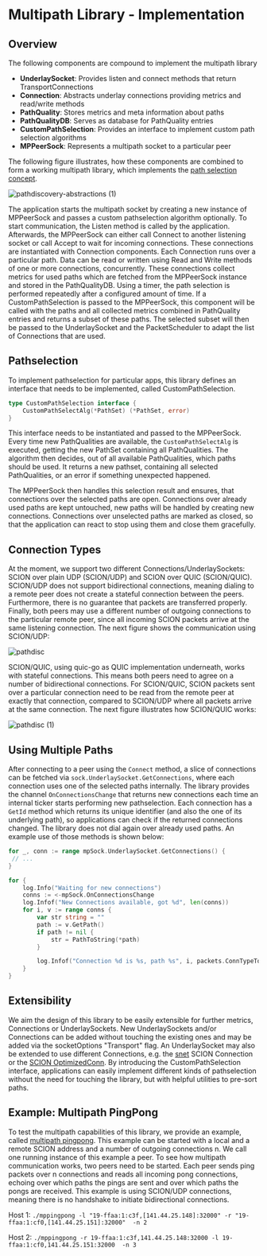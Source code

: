 # Multipath Library - Implementation

## Overview

The following components are compound to implement the multipath library
- **UnderlaySocket**: Provides listen and connect methods that return TransportConnections
- **Connection**: Abstracts underlay connections providing metrics and read/write methods
- **PathQuality**: Stores metrics and meta information about paths
- **PathQualityDB**: Serves as database for PathQuality entries
- **CustomPathSelection**: Provides an interface to implement custom path selection algorithms
- **MPPeerSock**: Represents a multipath socket to a particular peer

The following figure illustrates, how these components are combined to form a working multipath library, which implements the [path selection concept](https://github.com/netsys-lab/scion-path-discovery/blob/main/doc/path-selection.org#concept).

![pathdiscovery-abstractions (1)](https://user-images.githubusercontent.com/32448709/137099751-ec4233a6-6312-407b-ab94-1139c484029b.jpg)


The application starts the multipath socket by creating a new instance of MPPeerSock and passes a custom pathselection algorithm optionally. To start communication, the Listen method is called by the application. Afterwards, the MPPeerSock can either call Connect to another listening socket or call Accept to wait for incoming connections. These connections are instantiated with Connection components. Each Connection runs over a particular path. Data can be read or written using Read and Write methods of one or more connections, concurrently. These connections collect metrics for used paths which are fetched from the MPPeerSock instance and stored in the PathQualityDB. Using a timer, the path selection is performed repeatedly after a configured amount of time. If a CustomPathSelection is passed to the MPPeerSock, this component will be called with the paths and all collected metrics combined in PathQuality entries and returns a subset of these paths. The selected subset will then be passed to the UnderlaySocket and the PacketScheduler to adapt the list of Connections that are used.

## Pathselection
To implement pathselection for particular apps, this library defines an interface that needs to be implemented, called CustomPathSelection.

```go
type CustomPathSelection interface {
	CustomPathSelectAlg(*PathSet) (*PathSet, error)
}
```

This interface needs to be instantiated and passed to the MPPeerSock. Every time new PathQualities are available, the `CustomPathSelectAlg` is executed, getting the new PathSet containing all PathQualities. The algorithm then decides, out of all available PathQualities, which paths should be used. It returns a new pathset, containing all selected PathQualities, or an error if something unexpected happened.

The MPPeerSock then handles this selection result and ensures, that connections over the selected paths are open. Connections over already used paths are kept untouched, new paths will be handled by creating new connections. Connections over unselected paths are marked as closed, so that the application can react to stop using them and close them gracefully.

## Connection Types
At the moment, we support two different Connections/UnderlaySockets: SCION over plain UDP (SCION/UDP) and SCION over QUIC (SCION/QUIC). SCION/UDP does not support bidirectional connections, meaning dialing to a remote peer does not create a stateful connection between the peers. Furthermore, there is no guarantee that packets are transferred properly. Finally, both peers may use a different number of outgoing connections to the particular remote peer, since all incoming SCION packets arrive at the same listening connection. The next figure shows the communication using SCION/UDP:

![pathdisc](https://user-images.githubusercontent.com/32448709/137102316-0c98273c-40f1-4399-9f25-60ae8da27f23.jpg)

SCION/QUIC, using quic-go as QUIC implementation underneath, works with stateful connections. This means both peers need to agree on a number of bidirectional connections. For SCION/QUIC, SCION packets sent over a particular connection need to be read from the remote peer at exactly that connection, compared to SCION/UDP where all packets arrive at the same connection. The next figure illustrates how SCION/QUIC works:

![pathdisc (1)](https://user-images.githubusercontent.com/32448709/137102881-b6d56d0a-84ac-4dc0-b9d3-2cea9c615333.jpg)


## Using Multiple Paths
After connecting to a peer using the `Connect` method, a slice of connections can be fetched via `sock.UnderlaySocket.GetConnections`, where each connection uses one of the selected paths internally. The library provides the channel `OnConnectionsChange` that returns new connections each time an internal ticker starts performing new pathselection. Each connection has a `GetId` method which returns its unique identifier (and also the one of its underlying path), so applications can check if the returned connections changed. The library does not dial again over already used paths. An example use of those methods is shown below:

```go
for _, conn := range mpSock.UnderlaySocket.GetConnections() {
 // ...
}

for {
	log.Info("Waiting for new connections")
	conns := <-mpSock.OnConnectionsChange
	log.Infof("New Connections available, got %d", len(conns))
	for i, v := range conns {
		var str string = ""
		path := v.GetPath()
		if path != nil {
			str = PathToString(*path)
		}

		log.Infof("Connection %d is %s, path %s", i, packets.ConnTypeToString(v.GetType()), str)
	}
}
```

## Extensibility
We aim the design of this library to be easily extensible for further metrics, Connections or UnderlaySockets. New UnderlaySockets and/or Connections can be added without touching the existing ones and may be added via the socketOptions "Transport" flag. An UnderlaySocket may also be extended to use different Connections, e.g. the [snet](https://github.com/scionproto/scion/tree/master/go/lib/snet) SCION Connection or the [SCION OptimizedConn](https://github.com/johannwagner/scion-optimized-connection). By introducing the CustomPathSelection interface, applications can easily implement different kinds of pathselection without the need for touching the library, but with helpful utilities to pre-sort paths.

## Example: Multipath PingPong
To test the multipath capabilities of this library, we provide an example, called [multipath pingpong](https://github.com/netsys-lab/scion-path-discovery/blob/main/examples/mppingpong/main.go). This example can be started with a local and a remote SCION address and a number of outgoing connections n. We call one running instance of this example a peer. To see how multipath communication works, two peers need to be started. Each peer sends ping packets over n connections and reads all incoming pong connections, echoing over which paths the pings are sent and over which paths the pongs are received. This example is using SCION/UDP connections, meaning there is no handshake to initiate bidirectional connections. 

Host 1: `./mppingpong -l "19-ffaa:1:c3f,[141.44.25.148]:32000" -r "19-ffaa:1:cf0,[141.44.25.151]:32000"  -n 2`

Host 2: `./mppingpong -r 19-ffaa:1:c3f,141.44.25.148:32000 -l 19-ffaa:1:cf0,141.44.25.151:32000  -n 3 `
